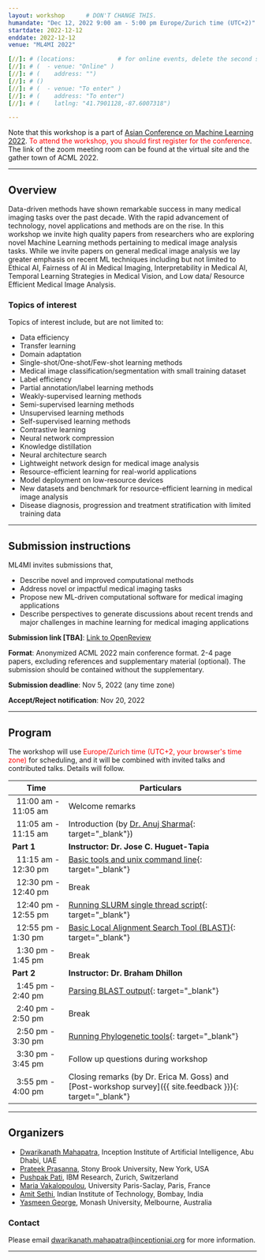 ```yaml
---
layout: workshop      # DON'T CHANGE THIS.
humandate: "Dec 12, 2022 9:00 am - 5:00 pm Europe/Zurich time (UTC+2)"
startdate: 2022-12-12
enddate: 2022-12-12
venue: "ML4MI 2022"

[//]: # (locations:            # for online events, delete the second section below. for in-person events, customize the second section and delete the first section.)
[//]: # (  - venue: "Online" )
[//]: # (    address: "")
[//]: # ()
[//]: # (  - venue: "To enter" )
[//]: # (    address: "To enter")
[//]: # (    latlng: "41.7901128,-87.6007318")

---
```


Note that this workshop is a part of <a href="https://www.acml-conf.org/2022/index.html#hero">Asian Conference on Machine Learning 2022</a>. <font color='FF0000'> To attend the workshop, you should first register for the conference</font>. The link of the zoom meeting room can be found at the virtual site and the gather town of ACML 2022.

<hr/>

<h2>Overview</h2>

<p>
Data-driven methods have shown remarkable success in many medical imaging tasks over the past decade. With the rapid advancement of technology, novel applications and methods are on the rise. In this workshop we invite high quality papers from researchers who are exploring novel Machine Learning methods pertaining to medical image analysis tasks. While we invite papers on general medical image analysis we lay greater emphasis on recent ML techniques including but not limited to Ethical AI, Fairness of AI in Medical Imaging, Interpretability in Medical AI, Temporal Learning Strategies in Medical Vision, and Low data/ Resource Efficient Medical Image Analysis.
</p>

<h3>Topics of interest</h3>

Topics of interest include, but are not limited to:

* Data efficiency
* Transfer learning
* Domain adaptation
* Single-shot/One-shot/Few-shot learning methods
* Medical image classification/segmentation with small training dataset
* Label efficiency
* Partial annotation/label learning methods
* Weakly-supervised learning methods
* Semi-supervised learning methods
* Unsupervised learning methods
* Self-supervised learning methods
* Contrastive learning
* Neural network compression
* Knowledge distillation
* Neural architecture search
* Lightweight network design for medical image analysis
* Resource-efficient learning for real-world applications
* Model deployment on low-resource devices
* New datasets and benchmark for resource-efficient learning in medical image analysis
* Disease diagnosis, progression and treatment stratification with limited training data

<hr/>

<h2>Submission instructions</h2>

ML4MI invites submissions that,
* Describe novel and improved computational methods
* Address novel or impactful medical imaging tasks
* Propose new ML-driven computational software for medical imaging applications
* Describe perspectives to generate discussions about recent trends and major challenges in machine learning for medical imaging applications

**Submission link [TBA]**: <a href="https://openreview.net/group?id=NeurIPS.cc%2F2022%2FWorkshop%2FLMRL"> Link to OpenReview</a>

**Format**: Anonymized ACML 2022 main conference format. 2-4 page papers, excluding references and supplementary material (optional). The submission should be contained without the supplementary.

**Submission deadline**: Nov 5, 2022 (any time zone)

**Accept/Reject notification**: Nov 20, 2022

<hr/>






<h2>Program</h2>

<p>The workshop will use <font color='FF0000'> Europe/Zurich time (UTC+2, your browser's time zone) </font> for scheduling, and it will be combined with invited talks and contributed talks. Details will follow.

<div class="row">
<div class="col-md-8" markdown="1">

| Time | Particulars |
| ------ | -------------------------------------- |
| &nbsp;&nbsp;11:00 am - 11:05 am | Welcome remarks
| &nbsp;&nbsp;11:05 am - 11:15 am | Introduction (by [Dr. Anuj Sharma](https://anujs.com.np/){: target="_blank"}) |
| **Part 1** | **Instructor: Dr. Jose C. Huguet-Tapia** |
| &nbsp;&nbsp;11:15 am - 12:30 pm | [Basic tools and unix command line](01-unix){: target="_blank"} |
| &nbsp;&nbsp;12:30 pm - 12:40 pm | Break |
| &nbsp;&nbsp;12:40 pm - 12:55 pm | [Running SLURM single thread script](02-slurm){: target="_blank"} |
| &nbsp;&nbsp;12:55 pm - 1:30 pm | [Basic Local Alignment Search Tool (BLAST)](03-blast){: target="_blank"} |
| &nbsp;&nbsp;1:30 pm - 1:45 pm | Break |
| **Part 2** | **Instructor: Dr. Braham Dhillon** |
| &nbsp;&nbsp;1:45 pm - 2:40 pm | [Parsing BLAST output](04-parse){: target="_blank"} |
| &nbsp;&nbsp;2:40 pm - 2:50 pm | Break | 
| &nbsp;&nbsp;2:50 pm - 3:30 pm | [Running Phylogenetic tools](05-tree){: target="_blank"} |
| &nbsp;&nbsp;3:30 pm - 3:45 pm | Follow up questions during workshop |
| &nbsp;&nbsp;3:55 pm - 4:00 pm | Closing remarks (by Dr. Erica M. Goss) and [Post-workshop survey]({{ site.feedback }}){: target="_blank"} |

</div>
</div>

<hr/>

<h2>Organizers</h2>

<ul>
  <li><a href="todo"> Dwarikanath Mahapatra</a>, Inception Institute of Artificial Intelligence, Abu Dhabi, UAE</li>
  <li><a href="todo"> Prateek Prasanna</a>, Stony Brook University, New York, USA</li>
  <li><a href="todo"> Pushpak Pati</a>, IBM Research, Zurich, Switzerland</li>
  <li><a href="todo"> Maria Vakalopoulou</a>, University Paris-Saclay, Paris, France</li>
  <li><a href="todo"> Amit  Sethi</a>, Indian Institute of Technology, Bombay, India</li>
  <li><a href="todo"> Yasmeen George</a>, Monash University, Melbourne, Australia</li>
</ul>



<h3>Contact</h3>
<p>
Please email <a href="mailto:dwarikanath.mahapatra@inceptioniai.org">dwarikanath.mahapatra@inceptioniai.org</a> for more information.
</p>

<hr/>

